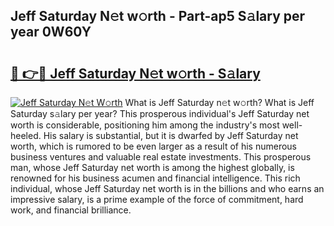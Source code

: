 ## Jeff Saturday N𝚎t w𝚘rth - Part-ap5 S𝚊lary per year 0W60Y

# <h2><a href="http://gc0a0w.nevu.top/?p=Jeff+Saturday">🔗 👉🔴 Jeff Saturday N𝚎t w𝚘rth - S𝚊lary</a></h2>

[![Jeff Saturday N𝚎t W𝚘rth](https://i.imgur.com/Oavwk0R.jpeg)](http://gc0a0w.nevu.top/?p=Jeff+Saturday)
What is Jeff Saturday n𝚎t w𝚘rth? What is Jeff Saturday s𝚊lary per year?
This prosperous individual's Jeff Saturday net worth is considerable, positioning him among the industry's most well-heeled. His salary is substantial, but it is dwarfed by Jeff Saturday net worth, which is rumored to be even larger as a result of his numerous business ventures and valuable real estate investments. This prosperous man, whose Jeff Saturday net worth is among the highest globally, is renowned for his business acumen and financial intelligence. This rich individual, whose Jeff Saturday net worth is in the billions and who earns an impressive salary, is a prime example of the force of commitment, hard work, and financial brilliance.
